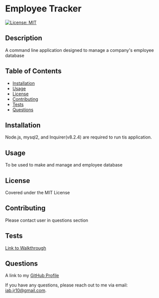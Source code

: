 
  <!-- Remove comments after generation as they are to be used as a guide to help get started-->
  # Employee Tracker

  [![License: MIT](https://img.shields.io/badge/License-MIT-yellow.svg)](https://opensource.org/licenses/MIT)

  ## Description
  A command line application designed to manage a company's employee database
  <!-- Provide a short description explaining the what, why, and how of your project. Use the following questions as a guide:

  - What was your motivation?
  - Why did you build this project?
  - What problem did it solve?
  - What did you learn? -->

  ## Table of Contents

  <!-- Add a table of contents to make it easy for users to find what they need -->
  - [Installation](#installation)
  - [Usage](#usage)
  - [License](#license)
  - [Contributing](#contributing)
  - [Tests](#tests)
  - [Questions](#questions)


  ## Installation
  Node.js, mysql2, and Inquirer(v8.2.4) are required to run tis application.

  <!-- What are they steps required to install your project? Provide a step-by-step description of how to get the development environment running. -->

  ## Usage
  To be used to make and manage and employee database

  <!-- Provide instructions and examples for use. Include screenshots as needed.

  To add a screenshot, create an "assets/images" folder in your repository and upload your screenshot to it. Then, using relative filepath, add it to your README using the following syntax:

  "md
  ![alt text](assets/images/screenshot.png)
  " -->
  ## License
  Covered under the MIT License


  <!-- The next section of a high-quality README file is the license. This lets other developer know what they can and cannot do with your project. If you need help choosing a license, refer to [https://choosealicense.com/](https://choosealicence.com/). -->


  ## Contributing
  Please contact user in questions section

  <!-- If you would like other developers to contribute to your project, you can include guidelines
  for how they can do so. The Contributor Covenant(https://www.contributor-covenant.org/) is an
  industry standard, but you can always write your own.-->

  ## Tests
  [Link to Walkthrough](https://drive.google.com/file/d/159ACNhJqx1oIk7_yQJfO5Fw4aoz1KU0P/view)

  <!-- Go the extra mile and write tests for your application. Then provide examples on how to run them here. -->

  ## Questions
  A link to my [GitHub Profile](https://www.github.com/iab-19)

  If you have any questions, please reach out to me via email: iab.jr10@gmail.com.


